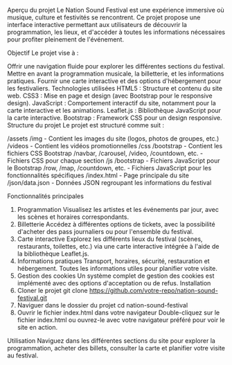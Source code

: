Aperçu du projet
Le Nation Sound Festival est une expérience immersive où musique, culture et festivités se rencontrent. Ce projet propose une interface interactive permettant aux utilisateurs de découvrir la programmation, les lieux, et d'accéder à toutes les informations nécessaires pour profiter pleinement de l'événement.

Objectif
Le projet vise à :

Offrir une navigation fluide pour explorer les différentes sections du festival.
Mettre en avant la programmation musicale, la billetterie, et les informations pratiques.
Fournir une carte interactive et des options d'hébergement pour les festivaliers.
Technologies utilisées
HTML5 : Structure et contenu du site web.
CSS3 : Mise en page et design (avec Bootstrap pour le responsive design).
JavaScript : Comportement interactif du site, notamment pour la carte interactive et les animations.
Leaflet.js : Bibliothèque JavaScript pour la carte interactive.
Bootstrap : Framework CSS pour un design responsive.
Structure du projet
Le projet est structuré comme suit :

/assets
    /img - Contient les images du site (logos, photos de groupes, etc.)
    /videos - Contient les vidéos promotionnelles
/css
    /bootstrap - Contient les fichiers CSS Bootstrap
    /navbar, /carousel, /video, /countdown, etc. - Fichiers CSS pour chaque section
/js
    /bootstrap - Fichiers JavaScript pour le Bootstrap
    /row, /map, /countdown, etc. - Fichiers JavaScript pour les fonctionnalités spécifiques
/index.html - Page principale du site
/json/data.json - Données JSON regroupant les informations du festival

Fonctionnalités principales
1. Programmation
Visualisez les artistes et les événements par jour, avec les scènes et horaires correspondants.
2. Billetterie
Accédez à différentes options de tickets, avec la possibilité d'acheter des pass journaliers ou pour l'ensemble du festival.
3. Carte interactive
Explorez les différents lieux du festival (scènes, restaurants, toilettes, etc.) via une carte interactive intégrée à l'aide de la bibliothèque Leaflet.js.
4. Informations pratiques
Transport, horaires, sécurité, restauration et hébergement. Toutes les informations utiles pour planifier votre visite.
5. Gestion des cookies
Un système complet de gestion des cookies est implémenté avec des options d'acceptation ou de refus.
Installation
1. Cloner le projet
git clone https://github.com/votre-repo/nation-sound-festival.git
2. Naviguer dans le dossier du projet
cd nation-sound-festival
3. Ouvrir le fichier index.html dans votre navigateur
Double-cliquez sur le fichier index.html ou ouvrez-le avec votre navigateur préféré pour voir le site en action.

Utilisation
Naviguez dans les différentes sections du site pour explorer la programmation, acheter des billets, consulter la carte et planifier votre visite au festival.
